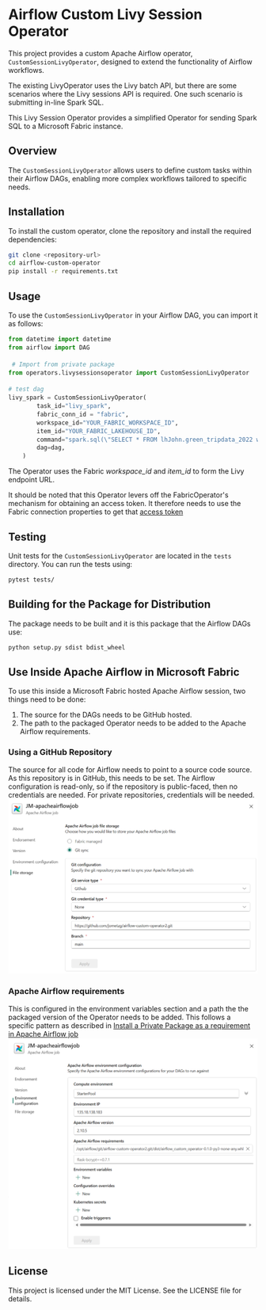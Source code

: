 # Airflow Custom Livy Session Operator

This project provides a custom Apache Airflow operator, `CustomSessionLivyOperator`, designed to extend the functionality of Airflow workflows.

The existing LivyOperator uses the Livy batch API, but there are some scenarios where the Livy sessions API is required. One such scenario is submitting in-line Spark SQL.

This Livy Session Operator provides a simplified Operator for sending Spark SQL to a Microsoft Fabric instance.

## Overview

The `CustomSessionLivyOperator` allows users to define custom tasks within their Airflow DAGs, enabling more complex workflows tailored to specific needs.

## Installation

To install the custom operator, clone the repository and install the required dependencies:

```bash
git clone <repository-url>
cd airflow-custom-operator
pip install -r requirements.txt
```

## Usage

To use the `CustomSessionLivyOperator` in your Airflow DAG, you can import it as follows:

```python
from datetime import datetime
from airflow import DAG

 # Import from private package
from operators.livysessionsoperator import CustomSessionLivyOperator

# test dag
livy_spark = CustomSessionLivyOperator(
        task_id="livy_spark",
        fabric_conn_id = "fabric",
        workspace_id="YOUR_FABRIC_WORKSPACE_ID",
        item_id="YOUR_FABRIC_LAKEHOUSE_ID",
        command="spark.sql(\"SELECT * FROM lhJohn.green_tripdata_2022 where total_amount > 0\").show()",
        dag=dag,
    )
```

The Operator uses the Fabric *workspace_id* and *item_id* to form the Livy endpoint URL.

It should be noted that this Operator levers off the FabricOperator's mechanism for obtaining an access token. It therefore needs to use the Fabric connection properties to get that [access token](https://learn.microsoft.com/en-us/fabric/data-factory/apache-airflow-jobs-run-fabric-item-job#authentication)

## Testing

Unit tests for the `CustomSessionLivyOperator` are located in the `tests` directory. You can run the tests using:

```bash
pytest tests/
```

## Building for the Package for Distribution
The package needs to be built and it is this package that the Airflow DAGs use:

```bash
python setup.py sdist bdist_wheel
```

## Use Inside Apache Airflow in Microsoft Fabric
To use this inside a Microsoft Fabric hosted Apache Airflow session, two things need to be done:

1. The source for the DAGs needs to be GitHub hosted.
2. The path to the packaged Operator needs to be added to the Apache Airflow requirements.

### Using a GitHub Repository
The source for all code for Airflow needs to point to a source code source. As this repository is in GitHub, this needs to be set. The Airflow configuration is read-only, so if the repository is public-faced, then no credentials are needed. For private repositories, credentials will be needed.
![alt text](./images/airflow-git.png "Airflow GitHub Settings")

### Apache Airflow requirements
This is configured in the environment variables section and a path the the packaged version of the Operator needs to be added.
This follows a specific pattern as described in [Install a Private Package as a requirement in Apache Airflow job](https://learn.microsoft.com/en-us/fabric/data-factory/apache-airflow-jobs-install-private-package)
![alt text](./images/airflow-requirements.png "Airflow requirements")

## License

This project is licensed under the MIT License. See the LICENSE file for details.
